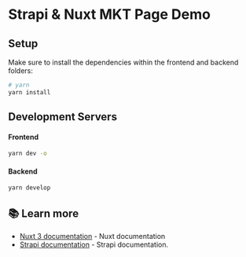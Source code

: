 # Strapi & Nuxt MKT Page Demo 



## Setup

Make sure to install the dependencies within the frontend and backend folders:

```bash
# yarn
yarn install
```

## Development Servers

#### Frontend

```bash
yarn dev -o
```
#### Backend

```bash
yarn develop
```

## 📚 Learn more

- [Nuxt 3 documentation](https://v3.nuxtjs.org) - Nuxt documentation
- [Strapi documentation](https://docs.strapi.io) - Strapi documentation.
